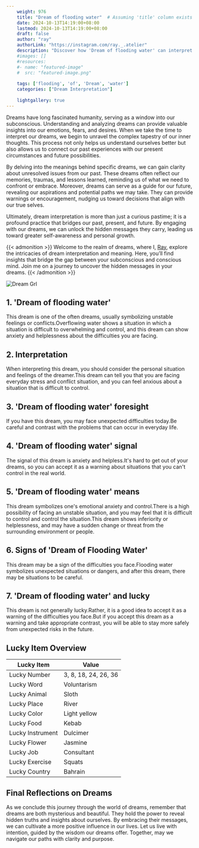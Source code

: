 ```yaml
---
    weight: 976
    title: "Dream of flooding water"  # Assuming 'title' column exists
    date: 2024-10-13T14:19:00+08:00
    lastmod: 2024-10-13T14:19:00+08:00
    draft: false
    author: "ray"
    authorLink: "https://instagram.com/ray._.atelier"
    description: "Discover how 'Dream of flooding water' can interpret your future and uncover its significant meanings in your life."
    #images: []
    #resources:
    #- name: "featured-image"
    #  src: "featured-image.png"
    
    tags: ['flooding', 'of', 'Dream', 'water']
    categories: ["Dream Interpretation"]
    
    lightgallery: true
---
```

    
Dreams have long fascinated humanity, serving as a window into our subconscious. Understanding and analyzing dreams can provide valuable insights into our emotions, fears, and desires. When we take the time to interpret our dreams, we begin to unravel the complex tapestry of our inner thoughts. This process not only helps us understand ourselves better but also allows us to connect our past experiences with our present circumstances and future possibilities.

By delving into the meanings behind specific dreams, we can gain clarity about unresolved issues from our past. These dreams often reflect our memories, traumas, and lessons learned, reminding us of what we need to confront or embrace. Moreover, dreams can serve as a guide for our future, revealing our aspirations and potential paths we may take. They can provide warnings or encouragement, nudging us toward decisions that align with our true selves.

Ultimately, dream interpretation is more than just a curious pastime; it is a profound practice that bridges our past, present, and future. By engaging with our dreams, we can unlock the hidden messages they carry, leading us toward greater self-awareness and personal growth.

{{< admonition >}}
Welcome to the realm of dreams, where I, [Ray](https://instagram.com/ray._.atelier), explore the intricacies of dream interpretation and meaning. Here, you’ll find insights that bridge the gap between your subconscious and conscious mind. Join me on a journey to uncover the hidden messages in your dreams.
{{< /admonition >}}

![Dream Grl](https://cdn.pixabay.com/photo/2017/11/02/03/35/gothic-2910057_1280.jpg "Dream Grl")

## 1. 'Dream of flooding water'
This dream is one of the often dreams, usually symbolizing unstable feelings or conflicts.Overflowing water shows a situation in which a situation is difficult to overwhelming and control, and this dream can show anxiety and helplessness about the difficulties you are facing.

## 2. Interpretation
When interpreting this dream, you should consider the personal situation and feelings of the dreamer.This dream can tell you that you are facing everyday stress and conflict situation, and you can feel anxious about a situation that is difficult to control.

## 3. 'Dream of flooding water' foresight
If you have this dream, you may face unexpected difficulties today.Be careful and contrast with the problems that can occur in everyday life.

## 4. 'Dream of flooding water' signal
The signal of this dream is anxiety and helpless.It's hard to get out of your dreams, so you can accept it as a warning about situations that you can't control in the real world.

## 5. 'Dream of flooding water' means
This dream symbolizes one's emotional anxiety and control.There is a high possibility of facing an unstable situation, and you may feel that it is difficult to control and control the situation.This dream shows inferiority or helplessness, and may have a sudden change or threat from the surrounding environment or people.

## 6. Signs of 'Dream of Flooding Water'
This dream may be a sign of the difficulties you face.Flooding water symbolizes unexpected situations or dangers, and after this dream, there may be situations to be careful.

## 7. 'Dream of flooding water' and lucky
This dream is not generally lucky.Rather, it is a good idea to accept it as a warning of the difficulties you face.But if you accept this dream as a warning and take appropriate contrast, you will be able to stay more safely from unexpected risks in the future.

## Lucky Item Overview
| Lucky Item          | Value              |
|---------------|--------------------|
| Lucky Number        | 3, 8, 18, 24, 26, 36  |
| Lucky Word          | Voluntarism |
| Lucky Animal        | Sloth |
| Lucky Place         | River     |
| Lucky Color         | Light yellow     |
| Lucky Food          | Kebab      |
| Lucky Instrument    | Dulcimer |
| Lucky Flower        | Jasmine    |
| Lucky Job           | Consultant       |
| Lucky Exercise      | Squats  |
| Lucky Country       | Bahrain    |


##  Final Reflections on Dreams

As we conclude this journey through the world of dreams, remember that dreams are both mysterious and beautiful. They hold the power to reveal hidden truths and insights about ourselves. By embracing their messages, we can cultivate a more positive influence in our lives. Let us live with intention, guided by the wisdom our dreams offer. Together, may we navigate our paths with clarity and purpose.
